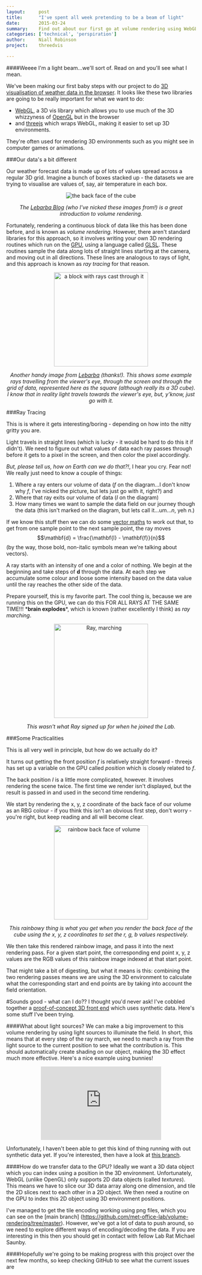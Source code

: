```yaml
---
layout:     post
title:      "I've spent all week pretending to be a beam of light"
date:       2015-03-24
summary:    Find out about our first go at volume rendering using WebGL ray tracing.
categories: ['technical', 'perspiration']
author: 	Niall Robinson
project:    threedvis

---	
```


####Weeee I'm a light beam...we'll sort of. Read on and you'll see what I mean.

We've been making our first baby steps with our project to do [3D visualisation of weather data in the browser](http://www.informaticslab.co.uk/projects/three-d-vis/). It looks like these two libraries are going to be really important for what we want to do: 

* [WebGL](https://www.khronos.org/webgl/), a 3D vis library which allows you to use much of the 3D whizzyness of [OpenGL](https://www.opengl.org/) but in the browser
* and [threejs](http://www.threejs.org) which wraps WebGL, making it easier to set up 3D environments.

They're often used for rendering 3D environments such as you might see in computer games or animations.

###Our data's a bit different

Our weather forecast data is made up of lots of values spread across a regular 3D grid. Imagine a bunch of boxes stacked up - the datasets we are trying to visualise are values of, say, air temperature in each box.

<div style="text-align:center">
	<img src="{{ site.image-bin }}voxels.jpg" alt="the back face of the cube"/>
	<cite><p>The <a href=http://lebarba.com/blog/>Lebarba Blog</a> (who I've nicked these images from!) is a great introduction to volume rendering.</p></cite>
</div>

Fortunately, rendering a continuous block of data like this has been done before, and is known as *volume rendering*. However, there aren't standard libraries for this approach, so it involves writing your own 3D rendering routines which run on the [GPU](http://en.wikipedia.org/wiki/Graphics_processing_unit), using a language called [GLSL](http://en.wikipedia.org/wiki/OpenGL_Shading_Language). These routines sample the data along lots of straight lines starting at the camera, and moving out in all directions. These lines are analogous to rays of light, and this approach is known as *ray tracing* for that reason.

<div style="text-align:center">
	<img src="{{ site.image-bin }}rays.jpg" height="250" width="250" alt="a block with rays cast through it"/>
	<cite><p>Another handy image from <a href=http://lebarba.com/blog/>Lebarba</a> (thanks!). This shows some example rays travelling from the viewer's eye, through the screen and through the grid of data, represented here as the square (although really its a 3D cube). I know that in reality light travels towards the viewer's eye, but, y'know, just go with it.</p></cite>
</div>

###Ray Tracing

This is is where it gets interesting/boring - depending on how into the nitty gritty you are.

Light travels in straight lines (which is lucky - it would be hard to do this it if didn't). We need to figure out what values of data each ray passes through before it gets to a pixel in the screen, and then color the pixel accordingly.

*But, please tell us, how on Earth can we do that?!*, I hear you cry. Fear not! We really just need to know a couple of things:

1. Where a ray enters our volume of data ($f$ on the diagram...I don't know why $f$, I've nicked the picture, but lets just go with it, right?) and
2. Where that ray exits our volume of data ($I$ on the diagram)
3. How many times we want to sample the data field on our journey though the data (this isn't marked on the diagram, but lets call it...um...$n$, yeh $n$.)

If we know this stuff then we can do some [vector maths](http://en.wikipedia.org/wiki/Vector_space) to work out that, to get from one sample point to the next sample point, the ray moves 
$$\mathbf{d} = \frac{\mathbf{I} - \mathbf{f}}{n}$$
(by the way, those bold, non-italic symbols mean we're talking about vectors).

A ray starts with an intensity of one and a color of nothing. We begin at the beginning and take steps of $\mathbf{d}$ through the data. At each step we accumulate some colour and loose some intensity based on the data value until the ray reaches the other side of the data.

Prepare yourself, this is my favorite part. The cool thing is, because we are running this on the GPU, we can do this FOR ALL RAYS AT THE SAME TIME!!! \***brain explodes**\*, which is known (rather excellently I think) as *ray marching*.

<div style="text-align:center">
	<img src="{{ site.image-bin }}guard.jpg" height="250" width="250" alt="Ray, marching" />
	<cite><p>This wasn't what Ray signed up for when he joined the Lab.</p></cite>
</div>

###Some Practicalities

This is all very well in principle, but how do we actually do it?

It turns out getting the front position $f$ is relatively straight forward - threejs has set up a variable on the GPU called *position* which is closely related to $f$.

The back position $I$ is a little more complicated, however. It involves rendering the scene twice. The first time we render isn't displayed, but the result is passed in and used in the second time rendering.

We start by rendering the x, y, z coordinate of the back face of our volume as an RBG colour - if you think this isn't an obvious first step, don't worry - you're right, but keep reading and all will become clear.

<div style="text-align:center">
	<img src="{{ site.image-bin }}backface.png" alt="rainbow back face of volume" height="250" width="250"/>
	<cite><p>This rainbowy thing is what you get when you render the back face of the cube using the x,&nbsp;y,&nbsp;z coordinates to set the r,&nbsp;g,&nbsp;b values respectively.</p></cite>
</div>

We then take this rendered rainbow image, and pass it into the next rendering pass. For a given start point, the corresponding end point x, y, z values are the RGB values of this rainbow image indexed at that start point. 

That might take a bit of digesting, but what it means is this: combining the two rendering passes means we are using the 3D environment to calculate what the corresponding start and end points are by taking into account the field orientation.

#Sounds good - what can I do??
I thought you'd never ask! I've cobbled together a [proof-of-concept 3D front end](https://github.com/met-office-lab/volume-rendering) which uses synthetic data. Here's some stuff I've been trying.

####What about light sources?
We can make a big improvement to this volume rendering by using light sources to illuminate the field. In short, this means that at every step of the ray march, we need to march a ray from the light source to the current position to see what the contribution is. This should automatically create shading on our object, making the 3D effect much more effective. Here's a nice example using bunnies!

<div style="text-align:center">
<iframe width="320" height="195" src="https://www.youtube.com/embed/VPhnwOpmUqY" frameborder="0" allowfullscreen></iframe>
</div>

Unfortunately, I haven't been able to get this kind of thing running with out synthetic data yet. If you're interested, then have a look at [this branch](https://github.com/met-office-lab/volume-rendering/tree/light_source_ray_casting).

####How do we transfer data to the GPU?
Ideally we want a 3D data object which you can index using a position in the 3D environment. Unfortunately, WebGL (unlike OpenGL) only supports 2D data objects (called *textures*). This means we have to slice our 3D data array along one dimension, and tile the 2D slices next to each other in a 2D object. We then need a routine on the GPU to index this 2D object using 3D environment positions.

I've managed to get the tile encoding working using png files, which you can see on the [main branch]
(https://github.com/met-office-lab/volume-rendering/tree/master). However, we've got a lot of data to push around, so we need to explore different ways of encoding/decoding the data. If you are interesting in this then you should get in contact with fellow Lab Rat Michael Saunby.

####Hopefully we're going to be making progress with this project over the next few months, so keep checking GitHub to see what the current issues are